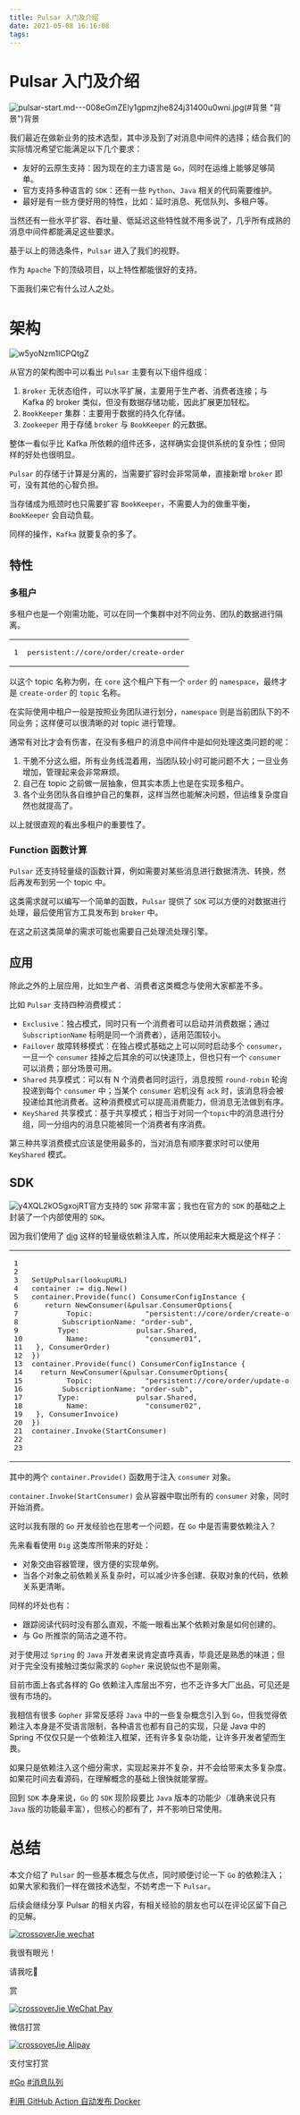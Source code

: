 ```yaml
---
title: Pulsar 入门及介绍
date: 2021-05-08 16:16:08
tags:
---
```


# Pulsar 入门及介绍

![pulsar-start.md---008eGmZEly1gpmzjhe824j31400u0wni.jpg](../images/Pulsar-入门及介绍/u6VKbdFmzW4P8vD-0462488.jpg)(#背景 "背景")背景

我们最近在做新业务的技术选型，其中涉及到了对消息中间件的选择；结合我们的实际情况希望它能满足以下几个要求：
<!-- more -->
* 友好的云原生支持：因为现在的主力语言是 `Go`，同时在运维上能够足够简单。
* 官方支持多种语言的 `SDK`：还有一些 `Python`、`Java` 相关的代码需要维护。
* 最好是有一些方便好用的特性，比如：延时消息、死信队列、多租户等。

当然还有一些水平扩容、吞吐量、低延迟这些特性就不用多说了，几乎所有成熟的消息中间件都能满足这些要求。

基于以上的筛选条件，`Pulsar` 进入了我们的视野。

作为 `Apache` 下的顶级项目，以上特性都能很好的支持。

下面我们来它有什么过人之处。

# [](#架构 "架构")架构

![w5yoNzm1lCPQtgZ](../images/Pulsar-入门及介绍/w5yoNzm1lCPQtgZ-0463048-0463051-0463203.jpg)

从官方的架构图中可以看出 `Pulsar` 主要有以下组件组成：

1.  `Broker` 无状态组件，可以水平扩展，主要用于生产者、消费者连接；与 Kafka 的 broker 类似，但没有数据存储功能，因此扩展更加轻松。
2.  `BookKeeper` 集群：主要用于数据的持久化存储。
3.  `Zookeeper` 用于存储 `broker` 与 `BookKeeper` 的元数据。

整体一看似乎比 Kafka 所依赖的组件还多，这样确实会提供系统的复杂性；但同样的好处也很明显。

`Pulsar` 的存储于计算是分离的，当需要扩容时会非常简单，直接新增 `broker` 即可，没有其他的心智负担。

当存储成为瓶颈时也只需要扩容 `BookKeeper`，不需要人为的做重平衡，`BookKeeper` 会自动负载。

同样的操作，`Kafka` 就要复杂的多了。

## [](#特性 "特性")特性

### [](#多租户 "多租户")多租户

多租户也是一个刚需功能，可以在同一个集群中对不同业务、团队的数据进行隔离。

<table><tbody><tr><td class="gutter"><pre><div class="line">1</div></pre></td><td class="code"><pre><div class="line">persistent://core/order/create-order</div></pre></td></tr></tbody></table>

以这个 topic 名称为例，在 `core` 这个租户下有一个 `order` 的 `namespace`，最终才是 `create-order` 的 `topic` 名称。

在实际使用中租户一般是按照业务团队进行划分，`namespace` 则是当前团队下的不同业务；这样便可以很清晰的对 topic 进行管理。

通常有对比才会有伤害，在没有多租户的消息中间件中是如何处理这类问题的呢：

1.  干脆不分这么细，所有业务线混着用，当团队较小时可能问题不大；一旦业务增加，管理起来会非常麻烦。
2.  自己在 topic 之前做一层抽象，但其实本质上也是在实现多租户。
3.  各个业务团队各自维护自己的集群，这样当然也能解决问题，但运维复杂度自然也就提高了。

以上就很直观的看出多租户的重要性了。

### [](#Function-函数计算 "Function 函数计算")Function 函数计算

`Pulsar` 还支持轻量级的函数计算，例如需要对某些消息进行数据清洗、转换，然后再发布到另一个 topic 中。

这类需求就可以编写一个简单的函数，`Pulsar` 提供了 `SDK` 可以方便的对数据进行处理，最后使用官方工具发布到 `broker` 中。

在这之前这类简单的需求可能也需要自己处理流处理引擎。

## [](#应用 "应用")应用

除此之外的上层应用，比如生产者、消费者这类概念与使用大家都差不多。

比如 `Pulsar` 支持四种消费模式：

* `Exclusive`：独占模式，同时只有一个消费者可以启动并消费数据；通过 `SubscriptionName` 标明是同一个消费者），适用范围较小。
* `Failover` 故障转移模式：在独占模式基础之上可以同时启动多个 `consumer`，一旦一个 `consumer` 挂掉之后其余的可以快速顶上，但也只有一个 `consumer` 可以消费；部分场景可用。
* `Shared` 共享模式：可以有 N 个消费者同时运行，消息按照 `round-robin` 轮询投递到每个 `consumer` 中；当某个 `consumer` 宕机没有 `ack` 时，该消息将会被投递给其他消费者。这种消费模式可以提高消费能力，但消息无法做到有序。
* `KeyShared` 共享模式：基于共享模式；相当于对同一个`topic`中的消息进行分组，同一分组内的消息只能被同一个消费者有序消费。

第三种共享消费模式应该是使用最多的，当对消息有顺序要求时可以使用 `KeyShared` 模式。

## [](#SDK "SDK")SDK



![y4XQL2kOSgxojRT](../images/Pulsar-入门及介绍/y4XQL2kOSgxojRT-0463341.jpg)官方支持的 `SDK` 非常丰富；我也在官方的 `SDK` 的基础之上封装了一个内部使用的 `SDK`。

因为我们使用了 [dig](https://pkg.go.dev/go.uber.org/dig) 这样的轻量级依赖注入库，所以使用起来大概是这个样子：

<table><tbody><tr><td class="gutter"><pre><div class="line">1</div><div class="line">2</div><div class="line">3</div><div class="line">4</div><div class="line">5</div><div class="line">6</div><div class="line">7</div><div class="line">8</div><div class="line">9</div><div class="line">10</div><div class="line">11</div><div class="line">12</div><div class="line">13</div><div class="line">14</div><div class="line">15</div><div class="line">16</div><div class="line">17</div><div class="line">18</div><div class="line">19</div><div class="line">20</div><div class="line">21</div><div class="line">22</div><div class="line">23</div></pre></td><td class="code"><pre><div class="line">SetUpPulsar(lookupURL)</div><div class="line">container := dig.New()</div><div class="line">container.Provide(<span class="function"><span class="keyword">func</span><span class="params">()</span> <span class="title">ConsumerConfigInstance</span></span> {</div><div class="line">	<span class="keyword">return</span> NewConsumer(&amp;pulsar.ConsumerOptions{</div><div class="line">		Topic:            <span class="string">"persistent://core/order/create-order"</span>,</div><div class="line">		SubscriptionName: <span class="string">"order-sub"</span>,</div><div class="line">		Type:             pulsar.Shared,</div><div class="line">		Name:             <span class="string">"consumer01"</span>,</div><div class="line">	}, ConsumerOrder)</div><div class="line"></div><div class="line">})</div><div class="line"></div><div class="line">container.Provide(<span class="function"><span class="keyword">func</span><span class="params">()</span> <span class="title">ConsumerConfigInstance</span></span> {</div><div class="line">	<span class="keyword">return</span> NewConsumer(&amp;pulsar.ConsumerOptions{</div><div class="line">		Topic:            <span class="string">"persistent://core/order/update-order"</span>,</div><div class="line">		SubscriptionName: <span class="string">"order-sub"</span>,</div><div class="line">		Type:             pulsar.Shared,</div><div class="line">		Name:             <span class="string">"consumer02"</span>,</div><div class="line">	}, ConsumerInvoice)</div><div class="line"></div><div class="line">})</div><div class="line"></div><div class="line">container.Invoke(StartConsumer)</div></pre></td></tr></tbody></table>

其中的两个 `container.Provide()` 函数用于注入 `consumer` 对象。

`container.Invoke(StartConsumer)` 会从容器中取出所有的 `consumer` 对象，同时开始消费。

这时以我有限的 `Go` 开发经验也在思考一个问题，在 `Go` 中是否需要依赖注入？

先来看看使用 `Dig` 这类库所带来的好处：

* 对象交由容器管理，很方便的实现单例。
* 当各个对象之前依赖关系复杂时，可以减少许多创建、获取对象的代码，依赖关系更清晰。

同样的坏处也有：

* 跟踪阅读代码时没有那么直观，不能一眼看出某个依赖对象是如何创建的。
* 与 Go 所推崇的简洁之道不符。

对于使用过 `Spring` 的 `Java` 开发者来说肯定直呼真香，毕竟还是熟悉的味道；但对于完全没有接触过类似需求的 `Gopher` 来说貌似也不是刚需。

目前市面上各式各样的 Go 依赖注入库层出不穷，也不乏许多大厂出品，可见还是很有市场的。

我相信有很多 `Gopher` 非常反感将 `Java` 中的一些复杂概念引入到 `Go`，但我觉得依赖注入本身是不受语言限制，各种语言也都有自己的实现，只是 Java 中的 Spring 不仅仅只是一个依赖注入框架，还有许多复杂功能，让许多开发者望而生畏。

如果只是依赖注入这个细分需求，实现起来并不复杂，并不会给带来太多复杂度。如果花时间去看源码，在理解概念的基础上很快就能掌握。

回到 `SDK` 本身来说，`Go` 的 `SDK` 现阶段要比 `Java` 版本的功能少（准确来说只有 `Java` 版的功能最丰富），但核心的都有了，并不影响日常使用。

# [](#总结 "总结")总结

本文介绍了 `Pulsar` 的一些基本概念与优点，同时顺便讨论一下 `Go` 的依赖注入；如果大家和我们一样在做技术选型，不妨考虑一下 `Pulsar`。

后续会继续分享 Pulsar 的相关内容，有相关经验的朋友也可以在评论区留下自己的见解。

[![crossoverJie wechat](/uploads/weixinfooter1.jpg)](/uploads/weixinfooter1.jpg)

我很有眼光！

请我吃🍗

赏

[![crossoverJie WeChat Pay](/weixin-reward-image.jpg)](/weixin-reward-image.jpg)

微信打赏

[![crossoverJie Alipay](/alipay-reward-image.jpg)](/alipay-reward-image.jpg)

支付宝打赏

[#Go](/tags/Go/) [#消息队列](/tags/消息队列/)

[利用 GitHub Action 自动发布 Docker](/2021/03/26/go/github-actions/ "利用 GitHub Action 自动发布 Docker")